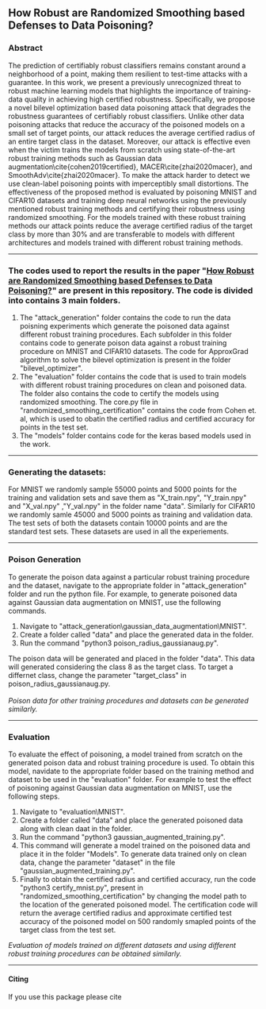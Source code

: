 ## How Robust are Randomized Smoothing based Defenses to Data Poisoning?

### Abstract
The prediction of certifiably robust classifiers remains constant around a neighborhood of a point, making them resilient to test-time attacks with a guarantee. 
In this work, we present a previously unrecognized threat to robust machine learning models that highlights the importance of training-data quality in achieving high certified robustness. Specifically, we propose a novel bilevel optimization based data poisoning attack that degrades the robustness guarantees of certifiably robust classifiers.
Unlike other data poisoning attacks that reduce the accuracy of the poisoned models on a small set of target points, our attack reduces the average certified radius of an entire target class in the dataset. Moreover, our attack is effective even when the victim trains the models from scratch using state-of-the-art robust training methods such as Gaussian data augmentation\cite{cohen2019certified}, MACER\cite{zhai2020macer}, and SmoothAdv\cite{zhai2020macer}.
To make the attack harder to detect we use clean-label poisoning points with imperceptibly small distortions. The effectiveness of the proposed method is evaluated by poisoning MNIST and CIFAR10 datasets and training deep neural networks using the previously mentioned robust training methods and certifying their robustness using randomized smoothing. 
For the models trained with these robust training methods our attack points reduce the average certified radius of the target class by more than 30\% and are transferable to models with different architectures and models trained with different robust training methods.

<hr>

### The codes used to report the results in the paper <b>"[How Robust are Randomized Smoothing based Defenses to Data Poisoning?](https://arxiv.org/pdf/1911.03432.pdf)"</b> are present in this repository. The code is divided into contains 3 main folders. 
<ol>
<li> The "attack_generation" folder contains the code to run the data poisning experiments which generate the poisoned data against different robust training procedures. Each subfolder in this folder contains code to generate poison data against a robust training procedure on MNIST and CIFAR10 datasets. The code for ApproxGrad algorithm to solve the bilevel optimization is present in the folder "bilevel_optimizer".</li>

<li> The "evaluation" folder contains the code that is used to train models with different robust training procedures on clean and poisoned data. The folder also contains the code to certify the models using randomized smoothing. The core.py file in "randomized_smoothing_certification" contains the code from Cohen et. al, which is used to obatin the certified radius and certified accuracy for points in the test set. </li>
	
<li> The "models" folder contains code for the keras based models used in the work.</li>

</ol>

<hr>

### Generating the datasets:
For MNIST we randomly sample 55000 points and 5000 points for the training and validation sets and save them as "X_train.npy", "Y_train.npy" and "X_val.npy" ,"Y_val.npy" in the folder name "data". Similarly for CIFAR10 we randomly samle 45000 and 5000 points as training and validation data. The test sets of both the datasets contain 10000 points and are the standard test sets. These datasets are used in all the experiements.

<hr>

### Poison Generation
To generate the poison data against a particular robust training procedure and the dataset, navigate to the appropriate folder in "attack_generation" folder and run the python file. For example, to generate poisoned data against Gaussian data augmentation on MNIST, use the following commands.<br>
	<ol>
	<li>Navigate to "attack_generation\gaussian_data_augmentation\MNIST".</li>
	<li>Create a folder called "data" and place the generated data in the folder.</li>
	<li>Run the command "python3 poison_radius_gaussianaug.py".</li>
	</ol>
The poison data will be generated and placed in the folder "data". This data will generated considering the class 8 as the target class. To target a differnet class, change the parameter "target_class" in poison_radius_gaussianaug.py.<br><br>
*Poison data for other training procedures and datasets can be generated similarly.*

<hr>

### Evaluation
To evaluate the effect of poisoning, a model trained from scratch on the generated poison data and robust training procedure is used. To obtain this model, navidate to the appropriate folder based on the training method and dataset to be used in the "evaluation" folder. For example to test the effect of poisoning against Gaussian data augmentation on MNIST, use the following steps.
	<ol>
	<li>Navigate to "evaluation\MNIST".</li>
	<li>Create a folder called "data" and place the generated poisoned data along with clean daat in the folder.</li>
	<li>Run the command "python3 gaussian_augmented_training.py".</li>
	<li>This command will generate a model trained on the poisoned data and place it in the folder "Models". To generate data trained only on clean data, change the parameter "dataset" in the file "gaussian_augmented_training.py".</li>
	<li>Finally to obtain the certified radius and certified accuracy, run the code "python3 certify_mnist.py", present in "randomized_smoothing_certification" by changing the model path to the location of the generated poisoned model. The certification code will return the average certified radius and approximate certified test accuracy of the poisoned model on 500 randomly smapled points of the target class from the test set.</li>
	</ol>
*Evaluation of models trained on different datasets and using different robust training procedures can be obtained similarly.* 

<hr>

#### Citing

If you use this package please cite
<pre>
<code>

</code>
</pre>

